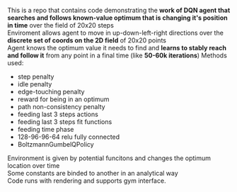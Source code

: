 This is a repo that contains code demonstrating the **work of DQN agent that searches and follows known-value optimum that is changing it's position in time** over the field of 20x20 steps  
Enviroment allows agent to move in up-down-left-right directions over the **discrete set of coords on the 2D field** of 20x20 points  
Agent knows the optimum value it needs to find and **learns to stably reach and follow it** from any point in a final time (like **50-60k iterations**)
Methods used:
* step penalty
* idle penalty
* edge-touching penalty
* reward for being in an optimum
* path non-consistency penalty
* feeding last 3 steps actions
* feeding last 3 steps fit functions
* feeding time phase
* 128-96-96-64 relu fully connected
* BoltzmannGumbelQPolicy

Environment is given by potential funcitons and changes the optimum location over time  
Some constants are binded to another in an analytical way  
Code runs with rendering and supports gym interface.
